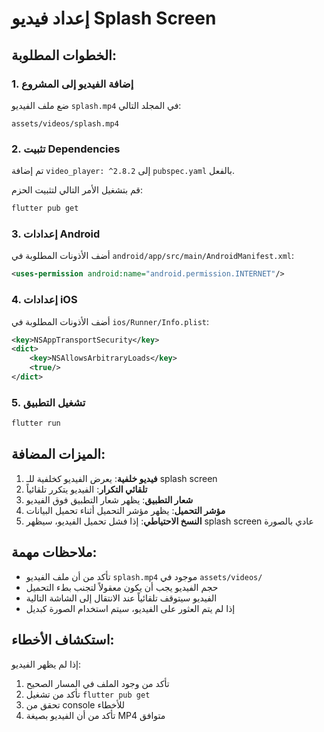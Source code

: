 # إعداد فيديو Splash Screen

## الخطوات المطلوبة:

### 1. إضافة الفيديو إلى المشروع
ضع ملف الفيديو `splash.mp4` في المجلد التالي:
```
assets/videos/splash.mp4
```

### 2. تثبيت Dependencies
تم إضافة `video_player: ^2.8.2` إلى `pubspec.yaml` بالفعل.

قم بتشغيل الأمر التالي لتثبيت الحزم:
```bash
flutter pub get
```

### 3. إعدادات Android
أضف الأذونات المطلوبة في `android/app/src/main/AndroidManifest.xml`:

```xml
<uses-permission android:name="android.permission.INTERNET"/>
```

### 4. إعدادات iOS
أضف الأذونات المطلوبة في `ios/Runner/Info.plist`:

```xml
<key>NSAppTransportSecurity</key>
<dict>
    <key>NSAllowsArbitraryLoads</key>
    <true/>
</dict>
```

### 5. تشغيل التطبيق
```bash
flutter run
```

## الميزات المضافة:

1. **فيديو خلفية**: يعرض الفيديو كخلفية للـ splash screen
2. **تلقائي التكرار**: الفيديو يتكرر تلقائياً
3. **شعار التطبيق**: يظهر شعار التطبيق فوق الفيديو
4. **مؤشر التحميل**: يظهر مؤشر التحميل أثناء تحميل البيانات
5. **النسخ الاحتياطي**: إذا فشل تحميل الفيديو، سيظهر splash screen عادي بالصورة

## ملاحظات مهمة:

- تأكد من أن ملف الفيديو `splash.mp4` موجود في `assets/videos/`
- حجم الفيديو يجب أن يكون معقولاً لتجنب بطء التحميل
- الفيديو سيتوقف تلقائياً عند الانتقال إلى الشاشة التالية
- إذا لم يتم العثور على الفيديو، سيتم استخدام الصورة كبديل

## استكشاف الأخطاء:

إذا لم يظهر الفيديو:
1. تأكد من وجود الملف في المسار الصحيح
2. تأكد من تشغيل `flutter pub get`
3. تحقق من console للأخطاء
4. تأكد من أن الفيديو بصيغة MP4 متوافق
